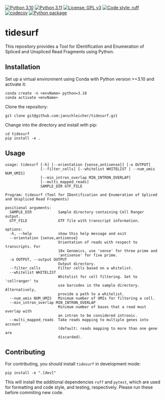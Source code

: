 [![Python 3.10](https://img.shields.io/badge/python-3.10-blue.svg)](https://www.python.org/downloads/release/python-31015/)
[![Python 3.11](https://img.shields.io/badge/python-3.11-blue.svg)](https://www.python.org/downloads/release/python-31110/)
[![License: GPL v3](https://img.shields.io/badge/License-GPLv3-blue.svg)](https://www.gnu.org/licenses/gpl-3.0)
[![Code style: ruff](https://img.shields.io/badge/code%20style-ruff-red)](https://github.com/astral-sh/ruff)
[![codecov](https://codecov.io/gh/janschleicher/tidesurf/branch/main/graph/badge.svg?token=dMenu3eZkX)](https://codecov.io/gh/janschleicher/tidesurf)
[![Python package](https://github.com/janschleicher/tidesurf/actions/workflows/python-package.yml/badge.svg?branch=main)](https://github.com/janschleicher/tidesurf/actions/workflows/python-package.yml)

# tidesurf

This repository provides a Tool for IDentification and Enumeration of Spliced and Unspliced Read Fragments using Python.

## Installation

Set up a virtual environment using Conda with Python version >=3.10 and activate it:

    conda create -n <envName> python=3.10
    conda activate <envName>

Clone the repository:

    git clone git@github.com:janschleicher/tidesurf.git

Change into the directory and install with pip:
    
    cd tidesurf
    pip install -e .

## Usage

```
usage: tidesurf [-h] [--orientation {sense,antisense}] [-o OUTPUT]
                [--filter_cells] [--whitelist WHITELIST | --num_umis NUM_UMIS]
                [--min_intron_overlap MIN_INTRON_OVERLAP]
                [--multi_mapped_reads]
                SAMPLE_DIR GTF_FILE

Program: tidesurf (Tool for IDentification and Enumeration of Spliced and Unspliced Read Fragments)

positional arguments:
  SAMPLE_DIR            Sample directory containing Cell Ranger output.
  GTF_FILE              GTF file with transcript information.

options:
  -h, --help            show this help message and exit
  --orientation {sense,antisense}
                        Orientation of reads with respect to transcripts. For
                        10x Genomics, use 'sense' for three prime and
                        'antisense' for five prime.
  -o OUTPUT, --output OUTPUT
                        Output directory.
  --filter_cells        Filter cells based on a whitelist.
  --whitelist WHITELIST
                        Whitelist for cell filtering. Set to 'cellranger' to
                        use barcodes in the sample directory. Alternatively,
                        provide a path to a whitelist.
  --num_umis NUM_UMIS   Minimum number of UMIs for filtering a cell.
  --min_intron_overlap MIN_INTRON_OVERLAP
                        Minimum number of bases that a read must overlap with
                        an intron to be considered intronic.
  --multi_mapped_reads  Take reads mapping to multiple genes into account
                        (default: reads mapping to more than one gene are
                        discarded).
```

## Contributing

For contributing, you should install `tidesurf` in development mode:

    pip install -e ".[dev]"

This will install the additional dependencies `ruff` and `pytest`, which are used for formatting and code style, and testing, respectively.
Please run these before commiting new code.